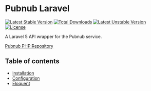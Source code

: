Pubnub Laravel
===============

[![Latest Stable Version](https://poser.pugx.org/logikio/pubnub-laravel/v/stable)](https://packagist.org/packages/logikio/pubnub-laravel) [![Total Downloads](https://poser.pugx.org/logikio/pubnub-laravel/downloads)](https://packagist.org/packages/logikio/pubnub-laravel) [![Latest Unstable Version](https://poser.pugx.org/logikio/pubnub-laravel/v/unstable)](https://packagist.org/packages/logikio/pubnub-laravel) [![License](https://poser.pugx.org/logikio/pubnub-laravel/license)](https://packagist.org/packages/logikio/pubnub-laravel)

A Laravel 5 API wrapper for the Pubnub service.

[Pubnub PHP Repository](https://github.com/pubnub/php)

Table of contents
-----------------
* [Installation](#installation)
* [Configuration](#configuration)
* [Eloquent](#eloquent)
